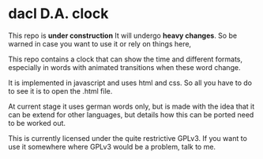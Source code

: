 # dacl D.A. clock

This repo is **under construction**
It will undergo **heavy changes**. So be warned in case you want to use it or rely on things here,

This repo contains a clock that can show the time and different formats, especially in words with animated transitions
when these word change.

It is implemented in javascript and uses html and css. So all you have to do to see it is to open the .html file.

At current stage it uses german words only, but is made with the idea that it can be extend for other languages, but details how this can be ported need to be worked out.

This is currently licensed under the quite restrictive GPLv3. If you want to use it somewhere where GPLv3 would be a problem, talk to me.

